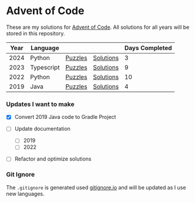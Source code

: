 # Advent of Code

These are my solutions for [Advent of Code](https://www.adventofcode.com/). All solutions for all years will be stored
in this repository.

| Year | Language   |                                              |                   | Days Completed |
|------|------------|----------------------------------------------|-------------------|----------------|
| 2024 | Python     | [Puzzles](https://www.adventofcode.com/2024) | [Solutions](2024) | 3              |
| 2023 | Typescript | [Puzzles](https://www.adventofcode.com/2023) | [Solutions](2023) | 9              |
| 2022 | Python     | [Puzzles](https://www.adventofcode.com/2022) | [Solutions](2022) | 10             |
| 2019 | Java       | [Puzzles](https://www.adventofcode.com/2019) | [Solutions](2019) | 4              |

### Updates I want to make

- [x] Convert 2019 Java code to Gradle Project
- [ ] Update documentation
  - [ ] 2019
  - [ ] 2022
- [ ] Refactor and optimize solutions


### Git Ignore

The `.gitignore` is generated used [gitignore.io](https://gitignore.io/) and will be updated as I use new languages.
